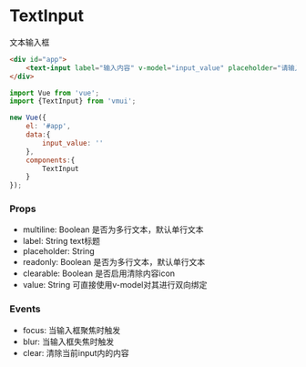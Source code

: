 TextInput
==================
文本输入框

```html
<div id="app">
    <text-input label="输入内容" v-model="input_value" placeholder="请输入手机号" />
</div>
```

```js
import Vue from 'vue';
import {TextInput} from 'vmui';

new Vue({
    el: '#app',
    data:{
        input_value: ''
    },
    components:{
        TextInput
    }
});
```

### Props
* multiline: Boolean 是否为多行文本，默认单行文本
* label: String text标题
* placeholder: String 
* readonly: Boolean 是否为多行文本，默认单行文本
* clearable: Boolean 是否启用清除内容icon
* value: String 可直接使用v-model对其进行双向绑定

### Events
* focus: 当输入框聚焦时触发
* blur: 当输入框失焦时触发
* clear: 清除当前input内的内容
